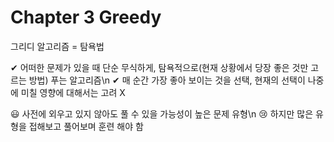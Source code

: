 # Chapter 3   Greedy

그리디 알고리즘 = 탐욕법


✔ 어떠한 문제가 있을 때 단순 무식하게, 탐욕적으로(현재 상황에서 당장 좋은 것만 고르는 방법) 푸는 알고리즘\n
✔ 매 순간 가장 좋아 보이는 것을 선택, 현재의 선택이 나중에 미칠 영향에 대해서는 고려 X


😃 사전에 외우고 있지 않아도 풀 수 있을 가능성이 높은 문제 유형\n
😢 하지만 많은 유형을 접해보고 풀어보며 훈련 해야 함
